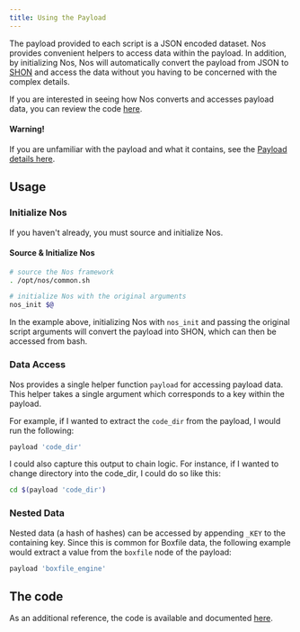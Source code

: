 ```yaml
---
title: Using the Payload
---
```


The payload provided to each script is a JSON encoded dataset. Nos provides convenient helpers to access data within the payload. In addition, by initializing Nos, Nos will automatically convert the payload from JSON to [SHON](https://github.com/nanopack/shon) and access the data without you having to be concerned with the complex details.

If you are interested in seeing how Nos converts and accesses payload data, you can review the code [here](https://github.com/nanobox-io/nanobox-nos/blob/master/lib/payload.sh#L4-L10).

#### Warning!

If you are unfamiliar with the payload and what it contains, see the [Payload details here](/engines/scripts#payload).

## Usage

### Initialize Nos

If you haven't already, you must source and initialize Nos.

#### Source & Initialize Nos
```bash
# source the Nos framework
. /opt/nos/common.sh

# initialize Nos with the original arguments
nos_init $@
```

In the example above, initializing Nos with `nos_init` and passing the original script arguments will convert the payload into SHON, which can then be accessed from bash.

### Data Access

Nos provides a single helper function `payload` for accessing payload data. This helper takes a single argument which corresponds to a key within the payload.

For example, if I wanted to extract the `code_dir` from the payload, I would run the following:

```bash
payload 'code_dir'
```

I could also capture this output to chain logic. For instance, if I wanted to change directory into the code_dir, I could do so like this:

```bash
cd $(payload 'code_dir')
```

### Nested Data

Nested data (a hash of hashes) can be accessed by appending `_KEY` to the containing key. Since this is common for Boxfile data, the following example would extract a value from the `boxfile` node of the payload:

```bash
payload 'boxfile_engine'
```

## The code

As an additional reference, the code is available and documented [here](https://github.com/nanobox-io/nanobox-nos/blob/master/lib/payload.sh#L12-L20).
